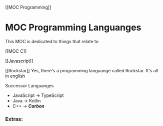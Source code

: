 [[MOC Programming]]

# MOC Programming Languanges
This MOC is dedicated to things that relate to


[[MOC C]]


[[Javascript]]


[[Rockstar]]
Yes, there's a programming languange called Rockstar. 
It's all in english


Successor Languanges
-   JavaScript → TypeScript
-   Java → Kotlin
-   C++ → **_Carbon_**




### Extras:


